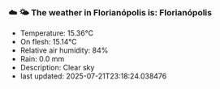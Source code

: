 ### ☁️ 🌤️  The weather in Florianópolis is: Florianópolis

- Temperature: 15.36°C
- On flesh: 15.14°C
- Relative air humidity: 84%
- Rain: 0.0 mm
- Description: Clear sky
- last updated: 2025-07-21T23:18:24.038476
